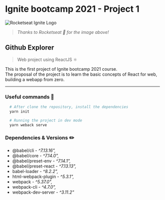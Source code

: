 # Ignite bootcamp 2021 - Project 1

![Rocketseat Ignite Logo](https://www.notion.so/image/https%3A%2F%2Fs3-us-west-2.amazonaws.com%2Fsecure.notion-static.com%2F2fbacb7a-e460-44a3-8fc5-e66f96dae148%2Fcover-reactjs.png?table=block&id=51e4099a-6e2f-4d4b-ae94-f9fe75bb769d&width=3200&userId=1cf7d816-08e3-4426-9434-2ba80b312f3f&cache=v2)

> *Thanks to Rocketseat 🚀 for the image above!*

## Github Explorer

> Web project using ReactJS ⚛

This is the first project of Ignite bootcamp 2021 course.  
The proposal of the project is to learn the basic concepts of React for web, building a webapp from zero.

---

### Useful commands 🔧

```bash
  # After clone the repository, install the dependencies
  yarn init

  # Running the project in dev mode
  yarn weback serve
```

### Dependencies & Versions ✏️

- @babel/cli - *^7.13.16",*
- @babel/core - *^7.14.0",*
- @babel/preset-env - *^7.14.1",*
- @babel/preset-react - *^7.13.13",*
- babel-loader - *^8.2.2",*
- html-webpack-plugin - *^5.3.1",*
- webpack - *^5.37.0",*
- webpack-cli - *^4.7.0",*
- webpack-dev-server - *^3.11.2"*
